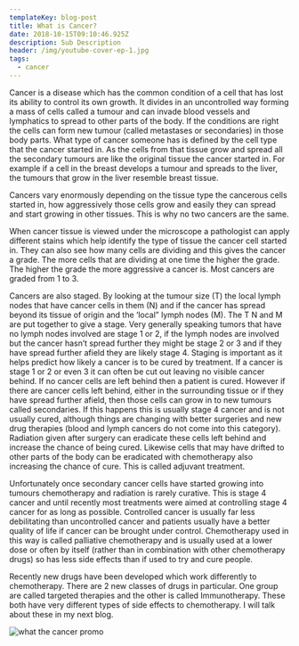 ```yaml
---
templateKey: blog-post
title: What is Cancer?
date: 2018-10-15T09:10:46.925Z
description: Sub Description
header: /img/youtube-cover-ep-1.jpg
tags:
  - cancer
---
```

Cancer is a disease which has the common condition of a cell that has lost its ability to control its own growth. It divides in an uncontrolled way forming a mass of cells called a tumour and can invade blood vessels and lymphatics to spread to other parts of the body. If the conditions are right the cells can form new tumour (called metastases or secondaries) in those body parts. What type of cancer someone has is defined by the cell type that the cancer started in. As the cells from that tissue grow and spread all the secondary tumours are like the original tissue the cancer started in. For example if a cell in the breast develops a tumour and spreads to the liver, the tumours that grow in the liver resemble breast tissue.



Cancers vary enormously depending on the tissue type the cancerous cells started in, how aggressively those cells grow and easily they can spread and start growing in other tissues. This is why no two cancers are the same.



When cancer tissue is viewed under the microscope a pathologist can apply different stains which help identify the type of tissue the cancer cell started in. They can also see how many cells are dividing and this gives the cancer a grade. The more cells that are dividing at one time the higher the grade. The higher the grade the more aggressive a cancer is. Most cancers are graded from 1 to 3.



Cancers are also staged. By looking at the tumour size (T) the local lymph nodes that have cancer cells in them (N) and if the cancer has spread beyond its tissue of origin and the ‘local” lymph nodes (M). The T N and M are put together to give a stage. Very generally speaking tumors that have no lymph nodes involved are stage 1 or 2, if the lymph nodes are involved but the cancer hasn’t spread further they might be stage 2 or 3 and if they have spread further afield they are likely stage 4. Staging is important as it helps predict how likely a cancer is to be cured by treatment. If a cancer is stage 1 or 2 or even 3 it can often be cut out leaving no visible cancer behind. If no cancer cells are left behind then a patient is cured. However if there are cancer cells left behind, either in the surrounding tissue or if they have spread further afield, then those cells can grow in to new tumours called secondaries. If this happens this is usually stage 4 cancer and is not usually cured, although things are changing with better surgeries and new drug therapies (blood and lymph cancers do not come into this category). Radiation given after surgery can eradicate these cells left behind and increase the chance of being cured. Likewise cells that may have drifted to other parts of the body can be eradicated with chemotherapy also increasing the chance of cure. This is called adjuvant treatment.



Unfortunately once secondary cancer cells have started growing into tumours chemotherapy and radiation is rarely curative. This is stage 4 cancer and until recently most treatments were aimed at controlling stage 4 cancer for as long as possible. Controlled cancer is usually far less debilitating than uncontrolled cancer and patients usually have a better quality of life if cancer can be brought under control. Chemotherapy used in this way is called palliative chemotherapy and is usually used at a lower dose or often by itself (rather than in combination with other chemotherapy drugs) so has less side effects than if used to try and cure people. 



Recently new drugs have been developed which work differently to chemotherapy. There are 2 new classes of drugs in particular. One group are called targeted therapies and the other is called Immunotherapy. These both have very different types of side effects to chemotherapy. I will talk about these in my next blog.



![what the cancer promo](/img/youtube-cover-ep-1.jpg)
